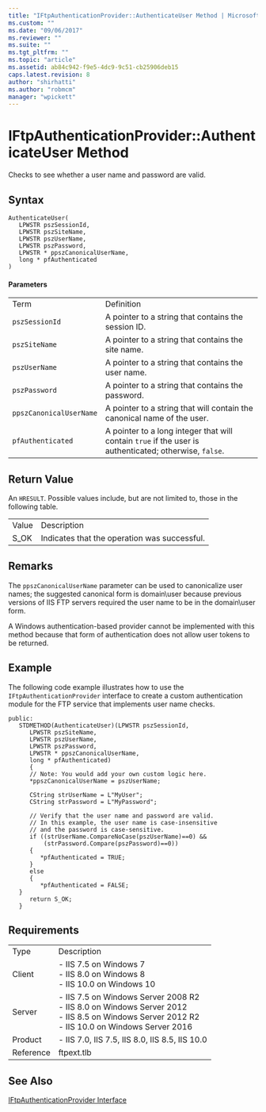 ```yaml
---
title: "IFtpAuthenticationProvider::AuthenticateUser Method | Microsoft Docs"
ms.custom: ""
ms.date: "09/06/2017"
ms.reviewer: ""
ms.suite: ""
ms.tgt_pltfrm: ""
ms.topic: "article"
ms.assetid: ab84c942-f9e5-4dc9-9c51-cb25906deb15
caps.latest.revision: 8
author: "shirhatti"
ms.author: "robmcm"
manager: "wpickett"
---
```

# IFtpAuthenticationProvider::AuthenticateUser Method
Checks to see whether a user name and password are valid.  
  
## Syntax  
  
```cpp#  
AuthenticateUser(  
   LPWSTR pszSessionId,  
   LPWSTR pszSiteName,  
   LPWSTR pszUserName,  
   LPWSTR pszPassword,  
   LPWSTR * ppszCanonicalUserName,  
   long * pfAuthenticated  
)  
```  
  
#### Parameters  
  
|||  
|-|-|  
|Term|Definition|  
|`pszSessionId`|A pointer to a string that contains the session ID.|  
|`pszSiteName`|A pointer to a string that contains the site name.|  
|`pszUserName`|A pointer to a string that contains the user name.|  
|`pszPassword`|A pointer to a string that contains the password.|  
|`ppszCanonicalUserName`|A pointer to a string that will contain the canonical name of the user.|  
|`pfAuthenticated`|A pointer to a long integer that will contain `true` if the user is authenticated; otherwise, `false`.|  
  
## Return Value  
 An `HRESULT`. Possible values include, but are not limited to, those in the following table.  
  
|||  
|-|-|  
|Value|Description|  
|S_OK|Indicates that the operation was successful.|  
  
## Remarks  
 The `ppszCanonicalUserName` parameter can be used to canonicalize user names; the suggested canonical form is domain\user because previous versions of IIS FTP servers required the user name to be in the domain\user form.  
  
 A Windows authentication-based provider cannot be implemented with this method because that form of authentication does not allow user tokens to be returned.  
  
## Example  
 The following code example illustrates how to use the `IFtpAuthenticationProvider` interface to create a custom authentication module for the FTP service that implements user name checks.  
  
```  
public:  
   STDMETHOD(AuthenticateUser)(LPWSTR pszSessionId,  
      LPWSTR pszSiteName,  
      LPWSTR pszUserName,  
      LPWSTR pszPassword,  
      LPWSTR * ppszCanonicalUserName,  
      long * pfAuthenticated)  
      {  
      // Note: You would add your own custom logic here.  
      *ppszCanonicalUserName = pszUserName;  
  
      CString strUserName = L"MyUser";  
      CString strPassword = L"MyPassword";  
  
      // Verify that the user name and password are valid.  
      // In this example, the user name is case-insensitive  
      // and the password is case-sensitive.  
      if ((strUserName.CompareNoCase(pszUserName)==0) &&  
          (strPassword.Compare(pszPassword)==0))  
      {  
         *pfAuthenticated = TRUE;  
      }  
      else  
      {  
         *pfAuthenticated = FALSE;  
   }  
      return S_OK;  
   }  
```  
  
## Requirements  
  
|||  
|-|-|  
|Type|Description|  
|Client|-   IIS 7.5 on Windows 7<br />-   IIS 8.0 on Windows 8<br />-   IIS 10.0 on Windows 10|  
|Server|-   IIS 7.5 on Windows Server 2008 R2<br />-   IIS 8.0 on Windows Server 2012<br />-   IIS 8.5 on Windows Server 2012 R2<br />-   IIS 10.0 on Windows Server 2016|  
|Product|-   IIS 7.0, IIS 7.5, IIS 8.0, IIS 8.5, IIS 10.0|  
|Reference|ftpext.tlb|  
  
## See Also  
 [IFtpAuthenticationProvider Interface](../../ftp-extenisibility-reference\native-code-api-reference\iftpauthenticationprovider-interface-native.md)